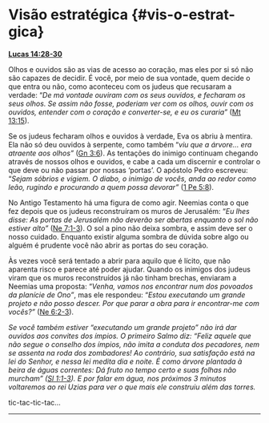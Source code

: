 # Visão estratégica {#vis-o-estrat-gica}

[**Lucas 14:28-30**](http://bibliaonline.com.br/acf/lc/14/28-30)

Olhos e ouvidos são as vias de acesso ao coração, mas eles por si só não são capazes de decidir. É você, por meio de sua vontade, quem decide o que entra ou não, como aconteceu com os judeus que recusaram a verdade: “_De má vontade ouviram com os seus ouvidos, e fecharam os seus olhos. Se assim não fosse, poderiam ver com os olhos, ouvir com os ouvidos, entender com o coração e converter-se, e eu os curaria”_ ([Mt 13:15](http://bibliaonline.com.br/acf/mt/13/15)).

Se os judeus fecharam olhos e ouvidos à verdade, Eva os abriu à mentira. Ela não só deu ouvidos à serpente, como também “_viu que a árvore... era atraente aos olhos”_ ([Gn 3:6](http://bibliaonline.com.br/acf/gn/3/6)). As tentações do inimigo continuam chegando através de nossos olhos e ouvidos, e cabe a cada um discernir e controlar o que deve ou não passar por nossas ‘portas’. O apóstolo Pedro escreveu: “_Sejam sóbrios e vigiem. O diabo, o inimigo de vocês, anda ao redor como leão, rugindo e procurando a quem possa devorar”_ ([1 Pe 5:8](http://bibliaonline.com.br/acf/1pe/5/8)).

No Antigo Testamento há uma figura de como agir. Neemias conta o que fez depois que os judeus reconstruíram os muros de Jerusalém: “_Eu lhes disse: As portas de Jerusalém não deverão ser abertas enquanto o sol não estiver alto”_ ([Ne 7:1-3](http://bibliaonline.com.br/acf/ne/7/1-3)). O sol a pino não deixa sombra, e assim deve ser o nosso cuidado. Enquanto existir alguma sombra de dúvida sobre algo ou alguém é prudente você não abrir as portas do seu coração.

Às vezes você será tentado a abrir para aquilo que é lícito, que não aparenta risco e parece até poder ajudar. Quando os inimigos dos judeus viram que os muros reconstruídos já não tinham brechas, enviaram a Neemias uma proposta: “_Venha, vamos nos encontrar num dos povoados da planície de Ono”_, mas ele respondeu: “_Estou executando um grande projeto e não posso descer. Por que parar a obra para ir encontrar-me com vocês?”_ ([Ne 6:2-3](http://bibliaonline.com.br/acf/ne/6/2-3)).

_Se você também estiver “executando um grande projeto” não irá dar ouvidos aos convites dos ímpios. O primeiro Salmo diz: “Feliz aquele que não segue o conselho dos ímpios, não imita a conduta dos pecadores, nem se assenta na roda dos zombadores! Ao contrário, sua satisfação está na lei do Senhor, e nessa lei medita dia e noite. É como árvore plantada à beira de águas correntes: Dá fruto no tempo certo e suas folhas não murcham” (_[_Sl 1:1-3_](http://bibliaonline.com.br/acf/sl/1/1-3)_). E por falar em água, nos próximos 3 minutos voltaremos ao rei Uzias para ver o que mais ele construiu além das torres._

tic-tac-tic-tac...

*****